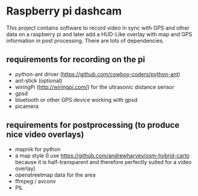 # Raspberry pi dashcam
This project contains software to record video in sync with GPS and other data on a raspberry pi and later add  a HUD-Like overlay with map and GPS information in post processing. There are lots of dependencies.

## requirements for recording on the pi
* python-ant driver (https://github.com/cowboy-coders/python-ant)
* ant-stick (optional)
* wiringPi (http://wiringpi.com/) for the ultrasonic distance sensor
* gpsd
* bluetooth or other GPS device working with gpsd
* picamera


## requirements for postprocessing (to produce nice video overlays)
* mapnik for python 
* a map style (I use https://github.com/andrewharvey/osm-hybrid-carto because it is half-transparent and therefore perfectly suited for a video overlay)
* openstreetmap data for the area
* ffmpeg / avconv
* PIL